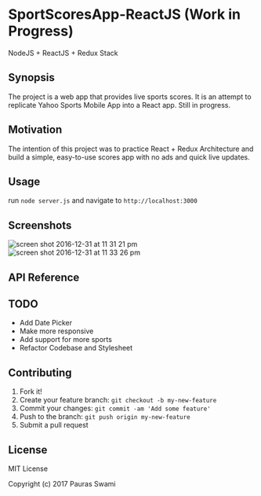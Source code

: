 # SportScoresApp-ReactJS (Work in Progress)

NodeJS + ReactJS + Redux Stack



## Synopsis

The project is a web app that provides live sports scores. It is an attempt to replicate Yahoo Sports Mobile App into a React app. Still in progress.


## Motivation

The intention of this project was to practice React + Redux Architecture and build a simple, easy-to-use scores app with no ads and quick live updates.


## Usage

run `node server.js` and navigate to `http://localhost:3000`

## Screenshots

![screen shot 2016-12-31 at 11 31 21 pm](https://cloud.githubusercontent.com/assets/7545796/21580518/ecf3c3ec-cfb1-11e6-9cee-adb9af563d46.png)
![screen shot 2016-12-31 at 11 33 26 pm](https://cloud.githubusercontent.com/assets/7545796/21580519/ecf42a6c-cfb1-11e6-924c-602d9f295383.png)


## API Reference


## TODO

- Add Date Picker
- Make more responsive
- Add support for more sports
- Refactor Codebase and Stylesheet

## Contributing

1. Fork it!
2. Create your feature branch: `git checkout -b my-new-feature`
3. Commit your changes: `git commit -am 'Add some feature'`
4. Push to the branch: `git push origin my-new-feature`
5. Submit a pull request

## License

MIT License

Copyright (c) 2017 Pauras Swami

